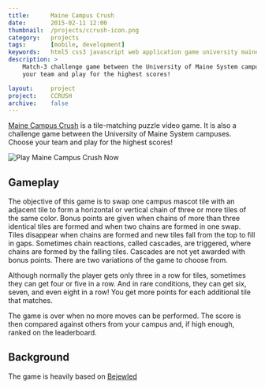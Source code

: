 ```yaml
---
title:      Maine Campus Crush
date:       2015-02-11 12:00
thumbnail:  /projects/ccrush-icon.png
category:   projects
tags:       [mobile, development]
keywords:   html5 css3 javascript web application game university maine system campuses usm uma umm umaine umf umfk umm umpi ums
description: >
    Match-3 challenge game between the University of Maine System campuses. Choose
    your team and play for the highest scores!

layout:     project
project:    CCRUSH
archive:    false
---
```

[Maine Campus Crush][campuscrush] is a tile-matching puzzle video game. It is also a
challenge game between the University of Maine System campuses. Choose
your team and play for the highest scores! 


![[Play Maine Campus Crush Now][campuscrush]]({{"/projects/ccrush-splash.png"|prepend:site.filesurl}})

## Gameplay

The objective of this game is to swap one campus mascot tile with an
adjacent tile to form a horizontal or vertical chain of three or more
tiles of the same color. Bonus points are given when chains of more than
three identical tiles are formed and when two chains are formed in one
swap. Tiles disappear when chains are formed and new tiles fall from the
top to fill in gaps. Sometimes chain reactions, called cascades, are
triggered, where chains are formed by the falling tiles. Cascades are
not yet awarded with bonus points. There are two variations of the game
to choose from.

Although normally the player gets only three in a row for tiles,
sometimes they can get four or five in a row. And in rare conditions,
they can get six, seven, and even eight in a row! You get more points
for each additional tile that matches.

The game is over when no more moves can be performed. The score is
then compared against others from your campus and, if high enough,
ranked on the leaderboard.

## Background

The game is heavily based on [Bejewled][bejewled]

 [campuscrush]: http://people.usm.maine.edu/houser/CampusCrush/
 [bejewled]:    http://en.wikipedia.org/wiki/Bejeweled
